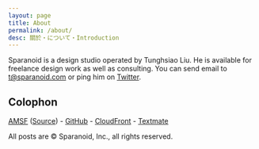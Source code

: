 ```yaml
---
layout: page
title: About
permalink: /about/
desc: 關於・について・Introduction
---
```


Sparanoid is a design studio operated by Tunghsiao Liu. He is available for freelance design work as well as consulting. You can send email to [t@sparanoid.com](mailto:t@sparanoid.com) or ping him on [Twitter](https://twitter.com/tunghsiao).

## Colophon

[<abbr title="Almace Scaffolding">AMSF</abbr>](https://sparanoid.com/lab/amsf/) ([Source](https://github.com/sparanoid/sparanoid.com)) -
[GitHub](https://github.com/) -
[CloudFront](https://aws.amazon.com/cloudfront/) -
[Textmate](https://macromates.com/)

All posts are &copy; Sparanoid, Inc., all rights reserved.
